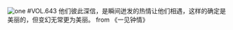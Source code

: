 ![one](http://image.wufazhuce.com/Fsqbiq7-RQYwqNr7r5PdMpvi11j8)
#VOL.643
他们彼此深信，是瞬间迸发的热情让他们相遇，这样的确定是美丽的，但变幻无常更为美丽。 from 《一见钟情》